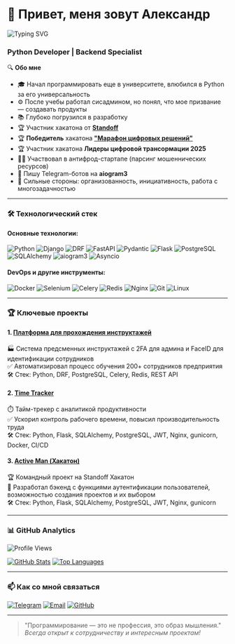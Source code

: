 # 👋 Привет, меня зовут Александр 

![Typing SVG](https://readme-typing-svg.demolab.com?font=Fira+Code&pause=1000&color=22F729&width=435&lines=Python+Developer;Django+Specialist;REST+API+Creator;Anti-Fraud+Enthusiast)

### Python Developer | Backend Specialist 

🔍 **Обо мне**   
- 🎓 Начал программировать еще в университете, влюбился в Python за его универсальность
- ⚙️ После учебы работал сисадмином, но понял, что мое призвание — создавать продукты
- 📚 Глубоко погрузился в разработку
- 🏆 Участник хакатона от [**Standoff**](https://github.com/Loftven/active_man)
- 🏆 **Победитель** хакатона [**"Марафон цифровых решений"**](https://github.com/seva123321/Instruction)
- 🏆 Участник хакатона **Лидеры цифровой трансормации 2025**
- 🕵️‍♂️ Участвовал в антифрод-стартапе (парсинг мошеннических ресурсов)
- 🤖 Пишу Telegram-ботов на **aiogram3**
- 🧠 Сильные стороны: организованность, инициативность, работа с многозадачностью

---

### 🛠 Технологический стек

#### Основные технологии:
![Python](https://img.shields.io/badge/Python-3776AB?style=for-the-badge&logo=python&logoColor=white)
![Django](https://img.shields.io/badge/Django-092E20?style=for-the-badge&logo=django&logoColor=white)
![DRF](https://img.shields.io/badge/DRF-ff1709?style=for-the-badge&logo=django&logoColor=white)
![FastAPI](https://img.shields.io/badge/FastAPI-009688?style=for-the-badge&logo=fastapi&logoColor=white)
![Pydantic](https://img.shields.io/badge/Pydantic-000000?style=for-the-badge&logo=pydantic&logoColor=white)
![Flask](https://img.shields.io/badge/Flask-000000?style=for-the-badge&logo=flask&logoColor=white)
![PostgreSQL](https://img.shields.io/badge/PostgreSQL-316192?style=for-the-badge&logo=postgresql&logoColor=white)
![SQLAlchemy](https://img.shields.io/badge/SQLAlchemy-1C1C1C?style=for-the-badge&logo=python&logoColor=white)
![aiogram3](https://img.shields.io/badge/Aiogram3-2CA5E0?style=for-the-badge&logo=telegram&logoColor=white)
![Asyncio](https://img.shields.io/badge/Asyncio-3776AB?style=for-the-badge&logo=python&logoColor=white)


#### DevOps и другие инструменты:
![Docker](https://img.shields.io/badge/Docker-2496ED?style=for-the-badge&logo=docker&logoColor=white)
![Selenium](https://img.shields.io/badge/Selenium-43B02A?style=for-the-badge&logo=selenium&logoColor=white)
![Celery](https://img.shields.io/badge/Celery-37814A?style=for-the-badge&logo=celery&logoColor=white)
![Redis](https://img.shields.io/badge/Redis-DC382D?style=for-the-badge&logo=redis&logoColor=white)
![Nginx](https://img.shields.io/badge/Nginx-009639?style=for-the-badge&logo=nginx&logoColor=white)
![Git](https://img.shields.io/badge/Git-F05032?style=for-the-badge&logo=git&logoColor=white)
![Linux](https://img.shields.io/badge/Linux-FCC624?style=for-the-badge&logo=linux&logoColor=black)

---

### 🏆 Ключевые проекты

#### 1. [Платформа для прохождения инструктажей](https://github.com/seva123321/Instruction) 
🏭 Система предсменных инструктажей с 2FA для админа и FaceID для идентификации сотрудников  
✅ Автоматизировал процесс обучения 200+ сотрудников предприятия  
🛠️ Стек: Python, DRF, PostgreSQL, Celery, Redis, REST API  

#### 2. [Time Tracker](https://github.com/nepa27/time_tracker) 
⏱️ Тайм-трекер с аналитикой продуктивности       
✅ Ускорил контроль рабочего времени, повысил производительность труда     
🛠️ Стек: Python, Flask, SQLAlchemy, PostgreSQL, JWT, Nginx, gunicorn, Docker, CI/CD   

#### 3. [Active Man (Хакатон)](https://github.com/Loftven/active_man) 
🏆 Командный проект на Standoff Хакатон  
🚀 Разработал бэкенд с функциями аутентификации пользователей, возможностью создания проектов и
их выбором    
🛠️ Стек: Python, Flask, SQLAlchemy, PostgreSQL, JWT, Nginx, gunicorn 

---

### 📊 GitHub Analytics
![Profile Views](https://komarev.com/ghpvc/?username=nepa27&color=blueviolet&style=flat-square)

[![GitHub Stats](https://github-readme-stats.vercel.app/api?username=nepa27&show_icons=true&theme=radical)](https://github.com/nepa27)
[![Top Languages](https://github-readme-stats.vercel.app/api/top-langs/?username=nepa27&layout=compact&theme=radical)](https://github.com/nepa27)

---

### 📫 Как со мной связаться

[![Telegram](https://img.shields.io/badge/Написать_в_Telegram-2CA5E0?style=for-the-badge&logo=telegram&logoColor=white)](https://t.me/nepa27)
[![Email](https://img.shields.io/badge/Email_меня-D14836?style=for-the-badge&logo=gmail&logoColor=white)](mailto:aleksandrnahimov@yandex.ru)
[![GitHub](https://img.shields.io/badge/Мой_GitHub-100000?style=for-the-badge&logo=github&logoColor=white)](https://github.com/nepa27)

---

> "Программирование — это не профессия, это образ мышления."  
> *Всегда открыт к сотрудничеству и интересным проектам!*
